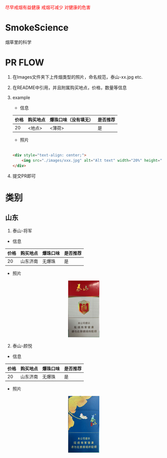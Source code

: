 <span style="color: red;">尽早戒烟有益健康
戒烟可减少
对健康的危害</span>

# SmokeScience

烟草里的科学

# PR FLOW

1. 在Images文件夹下上传烟类型的照片，命名规范，泰山-xx.jpg etc.
2. 在README中引用，并且附属购买地点，价格，数量等信息
3. example
    - 信息

    | 价格  | 购买地点       | 爆珠口味（没有填无）   | 是否推荐 |
    |-------|----------------|------------|----------|
    | 20    | <地点>        | <薄荷>      | 是       |

    - 照片

    ```html

    <div style="text-align: center;">
        <img src="./images/xxx.jpg" alt="Alt text" width="20%" height="20%"/>
    </div>
    ```

4. 提交PR即可

# 类别

## 山东

1. 泰山-将军

- 信息

| 价格  | 购买地点       | 爆珠口味   | 是否推荐 |
|-------|----------------|------------|----------|
| 20    | 山东济南         | 无爆珠      | 是       |

- 照片

<div style="text-align: center;">
    <img src="./images/泰山_将军.jpg" alt="Alt text" width="20%" height="20%"/>
</div>

2. 泰山-颜悦

- 信息

| 价格  | 购买地点       | 爆珠口味   | 是否推荐 |
|-------|----------------|------------|----------|
| 20    | 山东济南         | 无爆珠      | 是       |

- 照片

<div style="text-align: center;">
    <img src="./images/泰山_颜悦.jpg" alt="Alt text" width="20%" height="20%"/>
</div>

